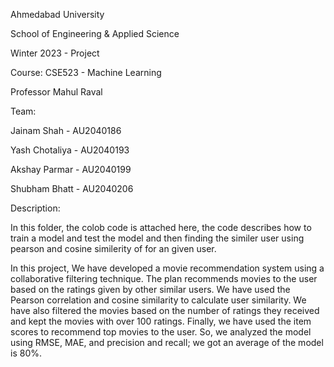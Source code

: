 Ahmedabad University

School of Engineering & Applied Science

Winter 2023 - Project

Course: CSE523 - Machine Learning

Professor Mahul Raval

Team:

Jainam Shah - AU2040186

Yash Chotaliya - AU2040193

Akshay Parmar - AU2040199

Shubham Bhatt - AU2040206

Description:

In this folder, the colob code is attached here, the code describes how to train a model and test the model and then finding the similer user using pearson and cosine similerity of for an given user.

In this project, We have developed a movie recommendation system using a collaborative filtering technique. The plan recommends movies to the user based on the ratings given by other similar users. We have used the Pearson correlation and cosine similarity to calculate user similarity. We have also filtered the movies based on the number of ratings they received and kept the movies with over 100 ratings. Finally, we have used the item scores to recommend top movies to the user. So, we analyzed the model using RMSE, MAE, and precision and recall; we got an average of the model is 80%.